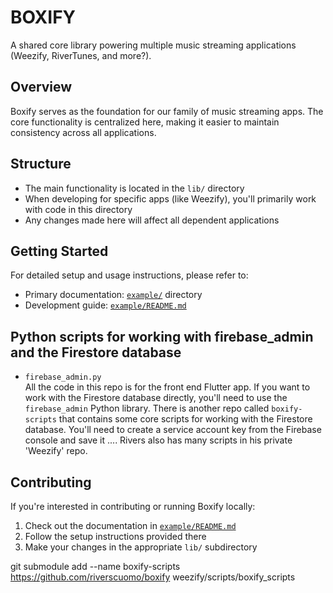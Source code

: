 # BOXIFY

A shared core library powering multiple music streaming applications (Weezify, RiverTunes, and more?).

## Overview
Boxify serves as the foundation for our family of music streaming apps. The core functionality is centralized here, making it easier to maintain consistency across all applications.

## Structure
- The main functionality is located in the `lib/` directory
- When developing for specific apps (like Weezify), you'll primarily work with code in this directory
- Any changes made here will affect all dependent applications

## Getting Started
For detailed setup and usage instructions, please refer to:
- Primary documentation: [`example/`](example) directory
- Development guide: [`example/README.md`](example/README.md)


## Python scripts for working with firebase_admin and the Firestore database
- `firebase_admin.py`  
All the code in this repo is for the front end Flutter app. If you want to work with the Firestore database directly, you'll need to use the `firebase_admin` Python library.
There is another repo called `boxify-scripts` that contains some core scripts for working with the Firestore database.
You'll need to create a service account key from the Firebase console and save it ....
Rivers also has many scripts in his private 'Weezify' repo.

## Contributing
If you're interested in contributing or running Boxify locally:
1. Check out the documentation in [`example/README.md`](example/README.md)
2. Follow the setup instructions provided there
3. Make your changes in the appropriate `lib/` subdirectory


git submodule add --name boxify-scripts https://github.com/riverscuomo/boxify weezify/scripts/boxify_scripts
